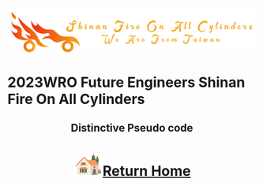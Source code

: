 <div align="center"><img src="../../other/img/logo.png" width="600" alt=" logo"></div>

2023WRO Future Engineers Shinan Fire On All Cylinders  
====
## <div align="center">Distinctive Pseudo code</div>

# <div align="center">![HOME](../../other/img/Home.png)[Return Home](../../)</div>  
